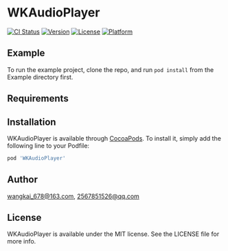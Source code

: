 # WKAudioPlayer

[![CI Status](http://img.shields.io/travis/wangkai_678@163.com/WKAudioPlayer.svg?style=flat)](https://travis-ci.org/wangkai_678@163.com/WKAudioPlayer)
[![Version](https://img.shields.io/cocoapods/v/WKAudioPlayer.svg?style=flat)](http://cocoapods.org/pods/WKAudioPlayer)
[![License](https://img.shields.io/cocoapods/l/WKAudioPlayer.svg?style=flat)](http://cocoapods.org/pods/WKAudioPlayer)
[![Platform](https://img.shields.io/cocoapods/p/WKAudioPlayer.svg?style=flat)](http://cocoapods.org/pods/WKAudioPlayer)

## Example

To run the example project, clone the repo, and run `pod install` from the Example directory first.

## Requirements

## Installation

WKAudioPlayer is available through [CocoaPods](http://cocoapods.org). To install
it, simply add the following line to your Podfile:

```ruby
pod 'WKAudioPlayer'
```

## Author

wangkai_678@163.com, 2567851526@qq.com

## License

WKAudioPlayer is available under the MIT license. See the LICENSE file for more info.
